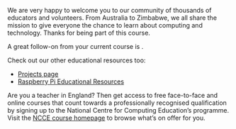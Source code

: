 We are very happy to welcome you to our community of thousands of educators and volunteers. From Australia to Zimbabwe, we all share the mission to give everyone the chance to learn about computing and technology. Thanks for being part of this course.

A great follow-on from your current course is [](). 

Check out our other educational resources too:

+ [Projects page](https://projects.raspberrypi.org/en/)
+ [Raspberry Pi Educational Resources](https://www.raspberrypi.org/education/)

Are you a teacher in England? Then get access to free face-to-face and online courses that count towards a professionally recognised qualification by signing up to the National Centre for Computing Education’s programme. Visit the [NCCE course homepage](https://teachcomputing.org/courses) to browse what’s on offer for you.
